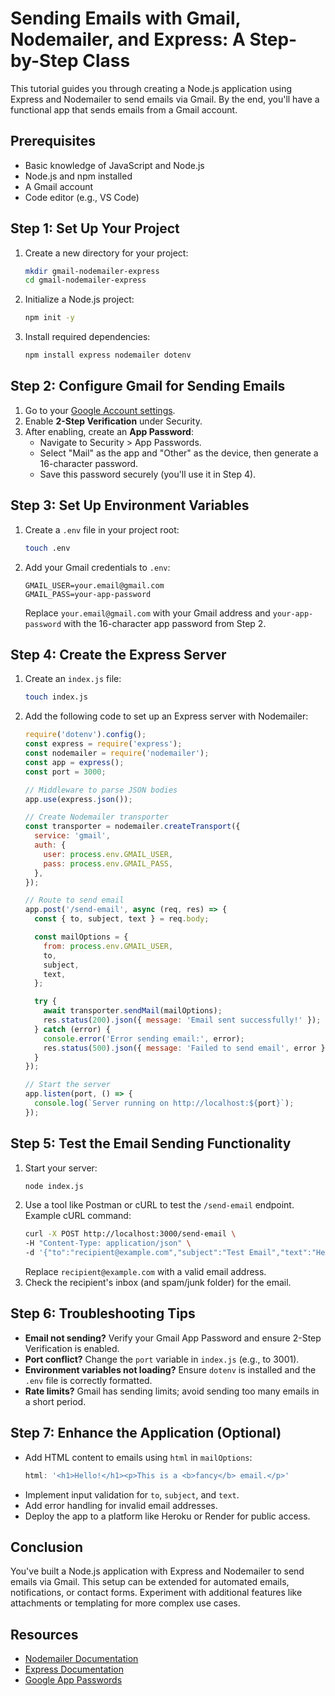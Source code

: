 # Sending Emails with Gmail, Nodemailer, and Express: A Step-by-Step Class

This tutorial guides you through creating a Node.js application using Express and Nodemailer to send emails via Gmail. By the end, you'll have a functional app that sends emails from a Gmail account.

## Prerequisites
- Basic knowledge of JavaScript and Node.js
- Node.js and npm installed
- A Gmail account
- Code editor (e.g., VS Code)

## Step 1: Set Up Your Project
1. Create a new directory for your project:
   ```bash
   mkdir gmail-nodemailer-express
   cd gmail-nodemailer-express
   ```
2. Initialize a Node.js project:
   ```bash
   npm init -y
   ```
3. Install required dependencies:
   ```bash
   npm install express nodemailer dotenv
   ```

## Step 2: Configure Gmail for Sending Emails
1. Go to your [Google Account settings](https://myaccount.google.com/).
2. Enable **2-Step Verification** under Security.
3. After enabling, create an **App Password**:
   - Navigate to Security > App Passwords.
   - Select "Mail" as the app and "Other" as the device, then generate a 16-character password.
   - Save this password securely (you'll use it in Step 4).

## Step 3: Set Up Environment Variables
1. Create a `.env` file in your project root:
   ```bash
   touch .env
   ```
2. Add your Gmail credentials to `.env`:
   ```
   GMAIL_USER=your.email@gmail.com
   GMAIL_PASS=your-app-password
   ```
   Replace `your.email@gmail.com` with your Gmail address and `your-app-password` with the 16-character app password from Step 2.

## Step 4: Create the Express Server
1. Create an `index.js` file:
   ```bash
   touch index.js
   ```
2. Add the following code to set up an Express server with Nodemailer:
   ```javascript
   require('dotenv').config();
   const express = require('express');
   const nodemailer = require('nodemailer');
   const app = express();
   const port = 3000;

   // Middleware to parse JSON bodies
   app.use(express.json());

   // Create Nodemailer transporter
   const transporter = nodemailer.createTransport({
     service: 'gmail',
     auth: {
       user: process.env.GMAIL_USER,
       pass: process.env.GMAIL_PASS,
     },
   });

   // Route to send email
   app.post('/send-email', async (req, res) => {
     const { to, subject, text } = req.body;

     const mailOptions = {
       from: process.env.GMAIL_USER,
       to,
       subject,
       text,
     };

     try {
       await transporter.sendMail(mailOptions);
       res.status(200).json({ message: 'Email sent successfully!' });
     } catch (error) {
       console.error('Error sending email:', error);
       res.status(500).json({ message: 'Failed to send email', error });
     }
   });

   // Start the server
   app.listen(port, () => {
     console.log(`Server running on http://localhost:${port}`);
   });
   ```

## Step 5: Test the Email Sending Functionality
1. Start your server:
   ```bash
   node index.js
   ```
2. Use a tool like Postman or cURL to test the `/send-email` endpoint. Example cURL command:
   ```bash
   curl -X POST http://localhost:3000/send-email \
   -H "Content-Type: application/json" \
   -d '{"to":"recipient@example.com","subject":"Test Email","text":"Hello from Nodemailer!"}'
   ```
   Replace `recipient@example.com` with a valid email address.
3. Check the recipient's inbox (and spam/junk folder) for the email.

## Step 6: Troubleshooting Tips
- **Email not sending?** Verify your Gmail App Password and ensure 2-Step Verification is enabled.
- **Port conflict?** Change the `port` variable in `index.js` (e.g., to 3001).
- **Environment variables not loading?** Ensure `dotenv` is installed and the `.env` file is correctly formatted.
- **Rate limits?** Gmail has sending limits; avoid sending too many emails in a short period.

## Step 7: Enhance the Application (Optional)
- Add HTML content to emails using `html` in `mailOptions`:
  ```javascript
  html: '<h1>Hello!</h1><p>This is a <b>fancy</b> email.</p>'
  ```
- Implement input validation for `to`, `subject`, and `text`.
- Add error handling for invalid email addresses.
- Deploy the app to a platform like Heroku or Render for public access.

## Conclusion
You've built a Node.js application with Express and Nodemailer to send emails via Gmail. This setup can be extended for automated emails, notifications, or contact forms. Experiment with additional features like attachments or templating for more complex use cases.

## Resources
- [Nodemailer Documentation](https://nodemailer.com/)
- [Express Documentation](https://expressjs.com/)
- [Google App Passwords](https://myaccount.google.com/security)